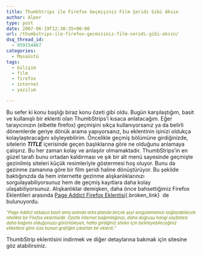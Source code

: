 ```yaml
---
title: ThumbStrips ile Firefox Geçmişiniz Film Şeridi Gibi Aksın
author: Alper
type: post
date: 2007-06-19T12:38:35+00:00
url: /thumbstrips-ile-firefox-gecmisiniz-film-seridi-gibi-aksin/
dsq_thread_id:
  - 959154467
categories:
  - Masaüstü
tags:
  - bilişim
  - film
  - firefox
  - internet
  - yazılım

---
```

Bu sefer ki konu başlığı biraz konu özeti gibi oldu. Bugün karşılaştığım, basit ve kullanışlı bir eklenti olan ThumbStrips&#8217;i kısaca anlatacağım. Eğer tarayıcınızın (elbette firefox) geçmişini sıkça kullanıyorsanız ya da belirli dönemlerde geriye dönük arama yapıyorsanız, bu eklentinin işinizi oldukça kolaylaştıracağını söyleyebilirim. Öncelikle geçmiş bölümüne girdiğinizde, sitelerin **_TITLE_** içerisinde geçen başlıklarına göre ne olduğunu anlamaya çalışırız. Bu her zaman kolay ve anlaşılır olmamaktadır. ThumbStrips&#8217;in en güzel tarafı bunu ortadan kaldırması ve şık bir alt menü sayesinde geçmişte gezinilmiş siteleri küçük resimleriyle göstermesi hoş oluyor. Bunu da gezinme zamanına göre bir film şeridi haline dönüştürüyor. Bu şekilde baktığınızda da hem internette gezinme alışkanlıklarınızı sorgulayabiliyorsunuz hem de geçmiş kayıtlara daha kolay ulaşabiliyorsunuz. Alışkanlıklar demişken, daha önce bahsettiğimiz Firefox Eklentileri arasında [Page Addict Firefox Eklentisi][1]{.broken_link}  de bulunuyordu.

_<span style="font-size: 0.8em; color: #73880a">“Page Addict oldukça basit ama aslında arka planda birçok şeyi sorgulamamızı sağlayabilecek nitelikte bir Firefox eklentisidir. Özetle internet bağımlılığınızı, daha doğrusu hangi sayfalara daha bağımlı olduğunuzu görüntüleyen, hatta girdiğiniz siteler için belirleyebileceğiniz etiketlere göre size bunun grafiğini çıkartan bir eklenti.”</span>_

ThumbStrip eklentisini indirmek ve diğer detaylarına bakmak için sitesine göz atabilirsiniz.

 [1]: https://www.murekkep.org/page-addict-firefox-eklentisi-61